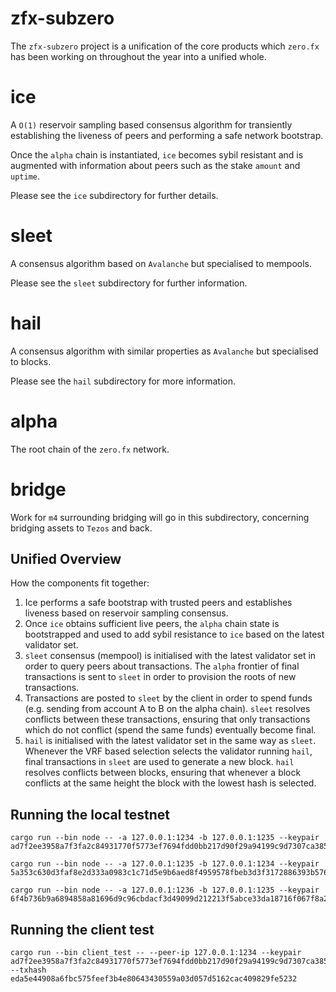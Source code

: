# zfx-subzero

The `zfx-subzero` project is a unification of the core products which `zero.fx` has been working on throughout the year into a unified whole.

# ice

A `O(1)` reservoir sampling based consensus algorithm for transiently establishing the liveness of peers and performing a safe network bootstrap.

Once the `alpha` chain is instantiated, `ice` becomes sybil resistant and is augmented with information about peers such as the stake `amount` and `uptime`.

Please see the `ice` subdirectory for further details.

# sleet

A consensus algorithm based on `Avalanche` but specialised to mempools. 

Please see the `sleet` subdirectory for further information.

# hail

A consensus algorithm with similar properties as `Avalanche` but specialised to blocks. 

Please see the `hail` subdirectory for more information.

# alpha

The root chain of the `zero.fx` network. 

# bridge

Work for `m4` surrounding bridging will go in this subdirectory, concerning bridging assets to `Tezos` and back.

## Unified Overview

How the components fit together:
1. Ice performs a safe bootstrap with trusted peers and establishes liveness based on reservoir sampling consensus.
2. Once `ice` obtains sufficient live peers, the `alpha` chain state is bootstrapped and used to add sybil resistance to `ice` based on the latest validator set. 
3. `sleet` consensus (mempool) is initialised with the latest validator set in order to query peers about transactions. The `alpha` frontier of final transactions is sent to `sleet` in order to provision the roots of new transactions.
4. Transactions are posted to `sleet` by the client in order to spend funds (e.g. sending from account A to B on the alpha chain). `sleet` resolves conflicts between these transactions, ensuring that only transactions which do not conflict (spend the same funds) eventually become final.
5. `hail` is initialised with the latest validator set in the same way as `sleet`. Whenever the VRF based selection selects the validator running `hail`, final transactions in `sleet` are used to generate a new block. `hail` resolves conflicts between blocks, ensuring that whenever a block conflicts at the same height the block with the lowest hash is selected.

## Running the local testnet

```
cargo run --bin node -- -a 127.0.0.1:1234 -b 127.0.0.1:1235 --keypair ad7f2ee3958a7f3fa2c84931770f5773ef7694fdd0bb217d90f29a94199c9d7307ca3851515c89344639fe6a4077923068d1d7fc6106701213c61d34ef8e9416

cargo run --bin node -- -a 127.0.0.1:1235 -b 127.0.0.1:1234 --keypair 5a353c630d3faf8e2d333a0983c1c71d5e9b6aed8f4959578fbeb3d3f3172886393b576de0ac1fe86a4dd416cf032543ac1bd066eb82585f779f6ce21237c0cd

cargo run --bin node -- -a 127.0.0.1:1236 -b 127.0.0.1:1235 --keypair 6f4b736b9a6894858a81696d9c96cbdacf3d49099d212213f5abce33da18716f067f8a2b9aeb602cd4163291ebbf39e0e024634f3be19bde4c490465d9095a6b
```

## Running the client test

```
cargo run --bin client_test -- --peer-ip 127.0.0.1:1234 --keypair ad7f2ee3958a7f3fa2c84931770f5773ef7694fdd0bb217d90f29a94199c9d7307ca3851515c89344639fe6a4077923068d1d7fc6106701213c61d34ef8e9416 --txhash eda5e44908a6fbc575feef3b4e80643430559a03d057d5162cac409829fe5232
```

